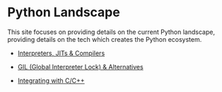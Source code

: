 Python Landscape 
=================

This site focuses on providing details on the current Python landscape, providing
details on the tech which creates the Python ecosystem. 

* [Interpreters, JITs & Compilers](interpreters_jits_and_compilers.md)

* [GIL (Global Interpreter Lock) & Alternatives](gil.md)
    
* [Integrating with C/C++](integrating_c_and_cpp.md)
